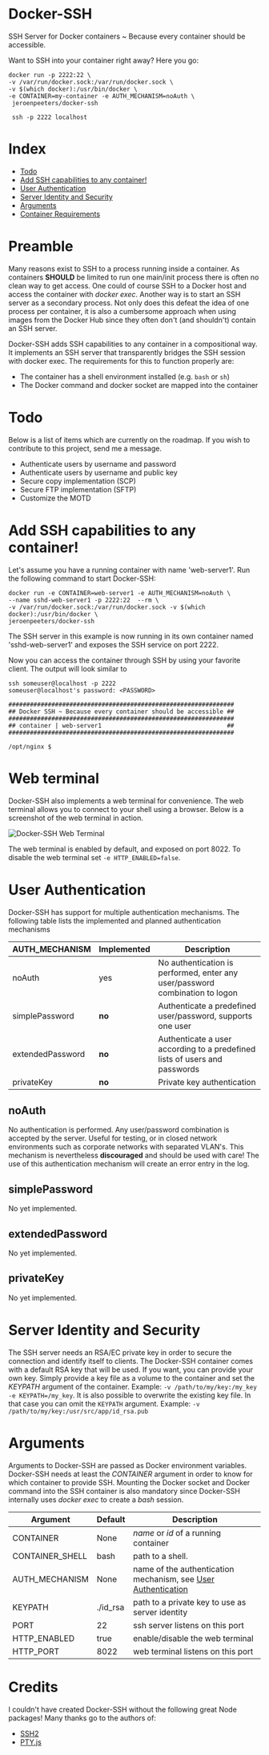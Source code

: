 # Docker-SSH
SSH Server for Docker containers  ~ Because every container should be accessible.

Want to SSH into your container right away? Here you go:

    docker run -p 2222:22 \
    -v /var/run/docker.sock:/var/run/docker.sock \
    -v $(which docker):/usr/bin/docker \
    -e CONTAINER=my-container -e AUTH_MECHANISM=noAuth \
     jeroenpeeters/docker-ssh

     ssh -p 2222 localhost

# Index

- [Todo](#todo)
- [Add SSH capabilities to any container!](#add-ssh-capabilities-to-any-container)
- [User Authentication](#user-authentication)
- [Server Identity and Security](#server-identity-and-security)
- [Arguments](#arguments)
- [Container Requirements](#container-requirements)

# Preamble
Many reasons exist to SSH to a process running inside a container. As containers **SHOULD** be limited to run
one main/init process there is often no clean way to get access. One could of course SSH to a Docker host and
access the container with *docker exec*. Another way is to start an SSH server as a secondary process. Not only does
this defeat the idea of one process per container, it is also a cumbersome approach when using images from the Docker Hub since they often don't (and shouldn't) contain an SSH server.

Docker-SSH adds SSH capabilities to any container in a compositional way. It implements an SSH server that transparently
bridges the SSH session with docker exec. The requirements for this to function properly are:

- The container has a shell environment installed (e.g. `bash` or `sh`)
- The Docker command and docker socket are mapped into the container

# Todo
Below is a list of items which are currently on the roadmap. If you wish to contribute
to this project, send me a message.
- Authenticate users by username and password
- Authenticate users by username and public key
- Secure copy implementation (SCP)
- Secure FTP implementation (SFTP)
- Customize the MOTD

# Add SSH capabilities to any container!
Let's assume you have a running container with name 'web-server1'. Run the following command to start Docker-SSH:

    docker run -e CONTAINER=web-server1 -e AUTH_MECHANISM=noAuth \
    --name sshd-web-server1 -p 2222:22  --rm \
    -v /var/run/docker.sock:/var/run/docker.sock -v $(which docker):/usr/bin/docker \
    jeroenpeeters/docker-ssh

The SSH server in this example is now running in its own container named 'sshd-web-server1' and exposes the SSH
service on port 2222.

Now you can access the container through SSH by using your favorite client. The output will look similar to

    ssh someuser@localhost -p 2222
    someuser@localhost's password: <PASSWORD>

    ###############################################################
    ## Docker SSH ~ Because every container should be accessible ##
    ###############################################################
    ## container | web-server1                                   ##
    ###############################################################

    /opt/nginx $

# Web terminal

Docker-SSH also implements a web terminal for convenience. The web terminal allows you to connect to your shell using a browser. Below is a screenshot of the web terminal in action.

![Docker-SSH Web Terminal](https://raw.githubusercontent.com/jeroenpeeters/docker-ssh/master/docker-web-terminal.png)

The web terminal is enabled by default, and exposed on port 8022. To disable the web terminal set `-e HTTP_ENABLED=false`.

# User Authentication
Docker-SSH has support for multiple authentication mechanisms. The following
table lists the implemented and planned authentication mechanisms

AUTH_MECHANISM    | Implemented | Description
------------------|-------------|--------------
noAuth            | yes         | No authentication is performed, enter any user/password combination to logon
simplePassword    | **no**      | Authenticate a predefined user/password, supports one user
extendedPassword  | **no**      | Authenticate a user according to a predefined lists of users and passwords
privateKey        | **no**      | Private key authentication

## noAuth
No authentication is performed. Any user/password combination is accepted by the server.
Useful for testing, or in closed network environments such as corporate networks with separated VLAN's.
This mechanism is nevertheless **discouraged** and should be used with care! The use of this
authentication mechanism will create an error entry in the log.

## simplePassword
No yet implemented.

## extendedPassword
No yet implemented.

## privateKey
No yet implemented.

# Server Identity and Security
The SSH server needs an RSA/EC private key in order to secure the connection and identify itself to clients.
The Docker-SSH container comes with a default RSA key that will be used. If you want, you can provide your own
key. Simply provide a key file as a volume to the container and set the *KEYPATH* argument of the container.
Example: `-v /path/to/my/key:/my_key -e KEYPATH=/my_key`. It is also possible to overwrite the existing key file.
In that case you can omit the `KEYPATH` argument. Example: `-v /path/to/my/key:/usr/src/app/id_rsa.pub`

# Arguments
Arguments to Docker-SSH are passed as Docker environment variables. Docker-SSH needs at least the *CONTAINER*
argument in order to know for which container to provide SSH. Mounting the Docker socket and Docker command into
the SSH container is also mandatory since Docker-SSH internally uses *docker exec* to create a *bash* session.

Argument       | Default  | Description
---------------|----------|------------------------------------------------------
CONTAINER      | None     | *name* or *id* of a running container
CONTAINER_SHELL| bash     | path to a shell.
AUTH_MECHANISM | None     | name of the authentication mechanism, see [User Authentication](#user-authentication)
KEYPATH        | ./id_rsa | path to a private key to use as server identity
PORT           | 22       | ssh server listens on this port
HTTP_ENABLED   | true     | enable/disable the web terminal
HTTP_PORT      | 8022     | web terminal listens on this port


# Credits
I couldn't have created Docker-SSH without the following great Node packages! Many thanks go to the authors of:

- [SSH2](https://github.com/mscdex/ssh2)
- [PTY.js](https://github.com/chjj/pty.js)
